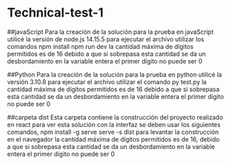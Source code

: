 # Technical-test-1
##javaScript
Para la creación de la solución para la prueba en javaScript utilicé la versión de node.js 14.15.5
para ejecutar el archivo utilizar los comandos
npm install 
npm run dev
la cantidad máxima de dígitos permitidos es de 16 debido a que si sobrepasa esta cantidad se da un desbordamiento en la variable entera
el primer dígito no puede ser 0

##Python
Para la creación de la solución para la prueba en python utilicé la versión 3.10.8
para ejecutar el archivo utilizar el comando 
py test.py
la cantidad máxima de dígitos permitidos es de 16 debido a que si sobrepasa esta cantidad se da un desbordamiento en la variable entera
el primer dígito no puede ser 0

##carpeta dist
Esta carpeta contiene la construcción del proyecto realizado en react 
para ver esta solución con la interfaz se deben usar los siguientes comandos, 
npm install -g serve
serve -s dist
para levantar la construcción en el navegador 
la cantidad máxima de dígitos permitidos es de 16, debido a que si sobrepasa esta cantidad se da un desbordamiento en la variable entera
el primer dígito no puede ser 0
